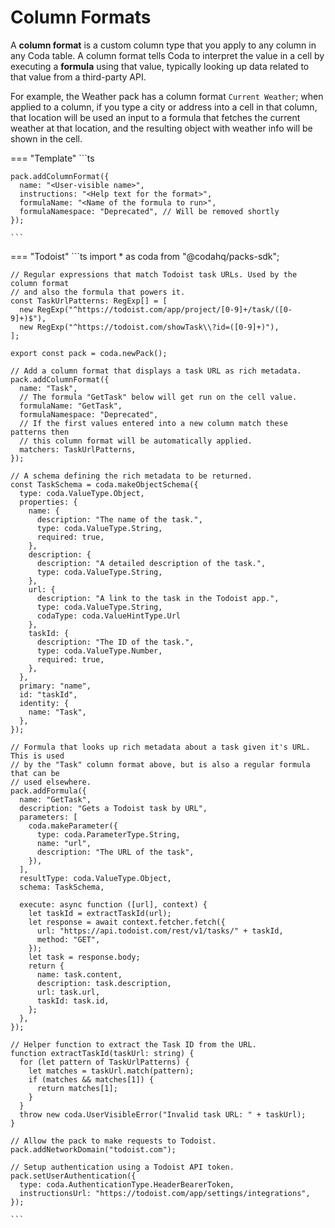 # Column Formats

A **column format** is a custom column type that you apply to any column in any Coda table. A column format tells Coda to interpret the value in a cell by executing a **formula** using that value, typically looking up data related to that value from a third-party API.

For example, the Weather pack has a column format `Current Weather`; when applied to a column, if you type a city or address into a cell in that column, that location will be used an input to a formula that fetches the current weather at that location, and the resulting object with weather info will be shown in the cell.

=== "Template"
    ```ts
    
    pack.addColumnFormat({
      name: "<User-visible name>",
      instructions: "<Help text for the format>",
      formulaName: "<Name of the formula to run>",
      formulaNamespace: "Deprecated", // Will be removed shortly
    });
    
    ```
=== "Todoist"
    ```ts
    import * as coda from "@codahq/packs-sdk";

    // Regular expressions that match Todoist task URLs. Used by the column format
    // and also the formula that powers it.
    const TaskUrlPatterns: RegExp[] = [
      new RegExp("^https://todoist.com/app/project/[0-9]+/task/([0-9]+)$"),
      new RegExp("^https://todoist.com/showTask\\?id=([0-9]+)"),
    ];

    export const pack = coda.newPack();

    // Add a column format that displays a task URL as rich metadata.
    pack.addColumnFormat({
      name: "Task",
      // The formula "GetTask" below will get run on the cell value.
      formulaName: "GetTask",
      formulaNamespace: "Deprecated",
      // If the first values entered into a new column match these patterns then
      // this column format will be automatically applied.
      matchers: TaskUrlPatterns,
    });

    // A schema defining the rich metadata to be returned.
    const TaskSchema = coda.makeObjectSchema({
      type: coda.ValueType.Object,
      properties: {
        name: {
          description: "The name of the task.",
          type: coda.ValueType.String,
          required: true,
        },
        description: {
          description: "A detailed description of the task.",
          type: coda.ValueType.String,
        },
        url: {
          description: "A link to the task in the Todoist app.",
          type: coda.ValueType.String,
          codaType: coda.ValueHintType.Url
        },
        taskId: {
          description: "The ID of the task.",
          type: coda.ValueType.Number,
          required: true,
        },
      },
      primary: "name",
      id: "taskId",
      identity: {
        name: "Task",
      },
    });

    // Formula that looks up rich metadata about a task given it's URL. This is used
    // by the "Task" column format above, but is also a regular formula that can be
    // used elsewhere.
    pack.addFormula({
      name: "GetTask",
      description: "Gets a Todoist task by URL",
      parameters: [
        coda.makeParameter({
          type: coda.ParameterType.String,
          name: "url",
          description: "The URL of the task",
        }),
      ],
      resultType: coda.ValueType.Object,
      schema: TaskSchema,

      execute: async function ([url], context) {
        let taskId = extractTaskId(url);
        let response = await context.fetcher.fetch({
          url: "https://api.todoist.com/rest/v1/tasks/" + taskId,
          method: "GET",
        });
        let task = response.body;
        return {
          name: task.content,
          description: task.description,
          url: task.url,
          taskId: task.id,
        };
      },
    });

    // Helper function to extract the Task ID from the URL.
    function extractTaskId(taskUrl: string) {
      for (let pattern of TaskUrlPatterns) {
        let matches = taskUrl.match(pattern);
        if (matches && matches[1]) {
          return matches[1];
        }
      }
      throw new coda.UserVisibleError("Invalid task URL: " + taskUrl);
    }

    // Allow the pack to make requests to Todoist.
    pack.addNetworkDomain("todoist.com");

    // Setup authentication using a Todoist API token.
    pack.setUserAuthentication({
      type: coda.AuthenticationType.HeaderBearerToken,
      instructionsUrl: "https://todoist.com/app/settings/integrations",
    });
    
    ```
